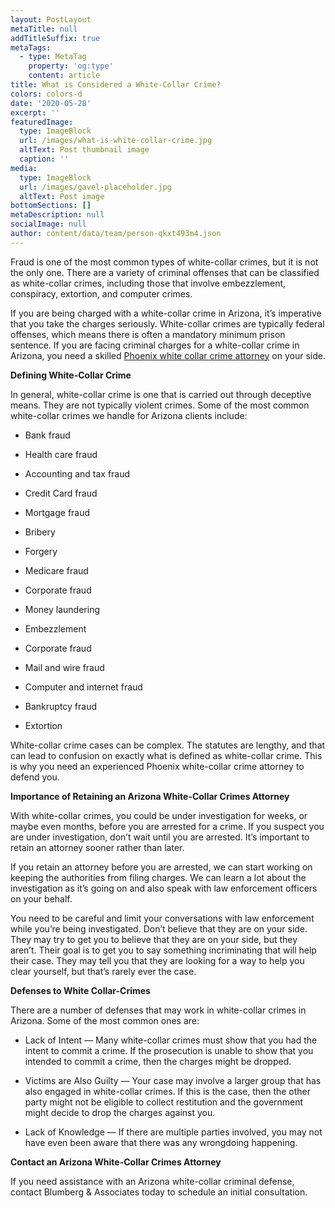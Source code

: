 ```yaml
---
layout: PostLayout
metaTitle: null
addTitleSuffix: true
metaTags:
  - type: MetaTag
    property: 'og:type'
    content: article
title: What is Considered a White-Collar Crime?
colors: colors-d
date: '2020-05-28'
excerpt: ''
featuredImage:
  type: ImageBlock
  url: /images/what-is-white-collar-crime.jpg
  altText: Post thumbnail image
  caption: ''
media:
  type: ImageBlock
  url: /images/gavel-placeholder.jpg
  altText: Post image
bottomSections: []
metaDescription: null
socialImage: null
author: content/data/team/person-qkxt493m4.json
---
```


Fraud is one of the most common types of white-collar crimes, but it is not the only one. There are a variety of criminal offenses that can be classified as white-collar crimes, including those that involve embezzlement, conspiracy, extortion, and computer crimes.

If you are being charged with a white-collar crime in Arizona, it’s imperative that you take the charges seriously. White-collar crimes are typically federal offenses, which means there is often a mandatory minimum prison sentence. If you are facing criminal charges for a white-collar crime in Arizona, you need a skilled [Phoenix white collar crime attorney](https://azblumberglaw.com/phoenix-criminal-attorney/white-collar-crimes/) on your side.

**Defining White-Collar Crime**

In general, white-collar crime is one that is carried out through deceptive means. They are not typically violent crimes. Some of the most common white-collar crimes we handle for Arizona clients include:

- Bank fraud

- Health care fraud

- Accounting and tax fraud

- Credit Card fraud

- Mortgage fraud

- Bribery

- Forgery

- Medicare fraud

- Corporate fraud

- Money laundering

- Embezzlement

- Corporate fraud

- Mail and wire fraud

- Computer and internet fraud

- Bankruptcy fraud

- Extortion

White-collar crime cases can be complex. The statutes are lengthy, and that can lead to confusion on exactly what is defined as white-collar crime. This is why you need an experienced Phoenix white-collar crime attorney to defend you.

**Importance of Retaining an Arizona White-Collar Crimes Attorney**

With white-collar crimes, you could be under investigation for weeks, or maybe even months, before you are arrested for a crime. If you suspect you are under investigation, don’t wait until you are arrested. It’s important to retain an attorney sooner rather than later.

If you retain an attorney before you are arrested, we can start working on keeping the authorities from filing charges. We can learn a lot about the investigation as it’s going on and also speak with law enforcement officers on your behalf.

You need to be careful and limit your conversations with law enforcement while you’re being investigated. Don’t believe that they are on your side. They may try to get you to believe that they are on your side, but they aren’t. Their goal is to get you to say something incriminating that will help their case. They may tell you that they are looking for a way to help you clear yourself, but that’s rarely ever the case.

**Defenses to White Collar-Crimes**

There are a number of defenses that may work in white-collar crimes in Arizona. Some of the most common ones are:

- Lack of Intent — Many white-collar crimes must show that you had the intent to commit a crime. If the prosecution is unable to show that you intended to commit a crime, then the charges might be dropped.

- Victims are Also Guilty — Your case may involve a larger group that has also engaged in white-collar crimes. If this is the case, then the other party might not be eligible to collect restitution and the government might decide to drop the charges against you.

- Lack of Knowledge — If there are multiple parties involved, you may not have even been aware that there was any wrongdoing happening.

**Contact an Arizona White-Collar Crimes Attorney**

If you need assistance with an Arizona white-collar criminal defense, contact Blumberg & Associates today to schedule an initial consultation.
